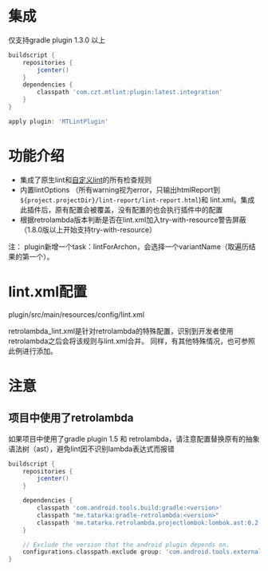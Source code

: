 # 集成

仅支持gradle plugin 1.3.0 以上

``` groovy
buildscript {
    repositories {
        jcenter()
    }
    dependencies {
        classpath 'com.czt.mtlint:plugin:latest.integration'
    }
}
```

``` groovy
apply plugin: 'MTLintPlugin'
```

# 功能介绍

- 集成了原生lint和[自定义lint]()的所有检查规则
- 内置lintOptions （所有warning视为error，只输出htmlReport到`${project.projectDir}/lint-report/lint-report.html`)和 lint.xml。集成此插件后，原有配置会被覆盖，没有配置的也会执行插件中的配置
- 根据retrolambda版本判断是否在lint.xml加入try-with-resource警告屏蔽（1.8.0版以上开始支持try-with-resource）

注： plugin新增一个task：lintForArchon，会选择一个variantName（取遍历结果的第一个）。

# lint.xml配置

plugin/src/main/resources/config/lint.xml

retrolambda_lint.xml是针对retrolambda的特殊配置，识别到开发者使用retrolambda之后会将该规则与lint.xml合并。
同样，有其他特殊情况，也可参照此例进行添加。

# 注意

## 项目中使用了retrolambda

如果项目中使用了gradle plugin 1.5 和 retrolambda，请注意配置替换原有的抽象语法树（ast），避免lint因不识别lambda表达式而报错

``` groovy
buildscript {
    repositories {
        jcenter()
    }

    dependencies {
        classpath 'com.android.tools.build:gradle:<version>'
        classpath "me.tatarka:gradle-retrolambda:<version>"
        classpath 'me.tatarka.retrolambda.projectlombok:lombok.ast:0.2.3.a2'
    }

    // Exclude the version that the android plugin depends on.
    configurations.classpath.exclude group: 'com.android.tools.external.lombok'
}
```